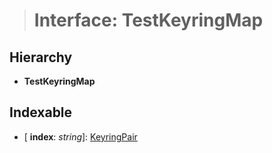 > # Interface: TestKeyringMap

## Hierarchy

* **TestKeyringMap**

## Indexable

* \[ **index**: *string*\]: [KeyringPair](_types_.keyringpair.md)